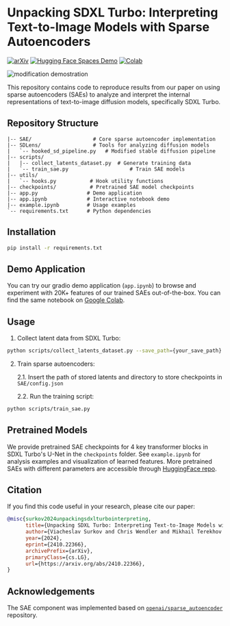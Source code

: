 # Unpacking SDXL Turbo: Interpreting Text-to-Image Models with Sparse Autoencoders

[![arXiv](https://img.shields.io/badge/arXiv-Paper-red)](https://arxiv.org/abs/2410.22366) 
[![Hugging Face Spaces Demo](https://img.shields.io/badge/Hugging%20Face-Demo-blue)](https://huggingface.co/spaces/surokpro2/Unboxing_SDXL_with_SAEs) 
[![Colab](https://img.shields.io/badge/Colab-Notebook-yellow)](https://colab.research.google.com/drive/1lWZ2yCRwCf4iuykvb-91QYUNkuzIwI3k?usp=sharing)


![modification demostration](resourses/image.png)

This repository contains code to reproduce results from our paper on using sparse autoencoders (SAEs) to analyze and interpret the internal representations of text-to-image diffusion models, specifically SDXL Turbo.


## Repository Structure

```
|-- SAE/                    # Core sparse autoencoder implementation
|-- SDLens/                 # Tools for analyzing diffusion models
|   `-- hooked_sd_pipeline.py   # Modified stable diffusion pipeline
|-- scripts/
|   |-- collect_latents_dataset.py  # Generate training data
|   `-- train_sae.py                    # Train SAE models
|-- utils/
|   `-- hooks.py           # Hook utility functions
|-- checkpoints/           # Pretrained SAE model checkpoints
|-- app.py                # Demo application
|-- app.ipynb             # Interactive notebook demo
|-- example.ipynb         # Usage examples
`-- requirements.txt      # Python dependencies
```

## Installation

```bash
pip install -r requirements.txt
```

## Demo Application

You can try our gradio demo application (`app.ipynb`) to browse and experiment with 20K+ features of our trained SAEs out-of-the-box. You can find the same notebook on [Google Colab](https://colab.research.google.com/drive/1lWZ2yCRwCf4iuykvb-91QYUNkuzIwI3k?usp=sharing).

## Usage

1. Collect latent data from SDXL Turbo:
```bash
python scripts/collect_latents_dataset.py --save_path={your_save_path}
```

2. Train sparse autoencoders:

    2.1. Insert the path of stored latents and directory to store checkpoints in `SAE/config.json`

    2.2. Run the training script:

```bash
python scripts/train_sae.py
```

## Pretrained Models

We provide pretrained SAE checkpoints for 4 key transformer blocks in SDXL Turbo's U-Net in the `checkpoints` folder. See `example.ipynb` for analysis examples and visualization of learned features. More pretrained SAEs with different parameters are accessible through [HuggingFace repo](https://huggingface.co/surokpro2/sdxl-saes/tree/main).


## Citation

If you find this code useful in your research, please cite our paper:

```bibtex
@misc{surkov2024unpackingsdxlturbointerpreting,
      title={Unpacking SDXL Turbo: Interpreting Text-to-Image Models with Sparse Autoencoders}, 
      author={Viacheslav Surkov and Chris Wendler and Mikhail Terekhov and Justin Deschenaux and Robert West and Caglar Gulcehre},
      year={2024},
      eprint={2410.22366},
      archivePrefix={arXiv},
      primaryClass={cs.LG},
      url={https://arxiv.org/abs/2410.22366}, 
}
```

## Acknowledgements

The SAE component was implemented based on [`openai/sparse_autoencoder`](https://github.com/openai/sparse_autoencoder) repository.

